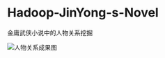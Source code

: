 # Hadoop-JinYong-s-Novel

金庸武侠小说中的人物关系挖掘

![人物关系成果图](https://github.com/polarstormx/Hadoop-JinYong-s-Novel/blob/master/report/img/task6-result2.png)
